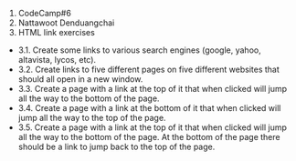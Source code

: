 1. CodeCamp#6
2. Nattawoot Denduangchai
3. HTML link exercises
-   3.1. Create some links to various search engines (google, yahoo, altavista, lycos, etc).
-   3.2. Create links to five different pages on five different websites that should all open in a new window.
-   3.3. Create a page with a link at the top of it that when clicked will jump all the way to the bottom of the page.
-   3.4. Create a page with a link at the bottom of it that when clicked will jump all the way to the top of the page. 
-   3.5. Create a page with a link at the top of it that when clicked will jump all the way to the bottom of the page. At the bottom of the page there should be a link to jump back to the top of the page.